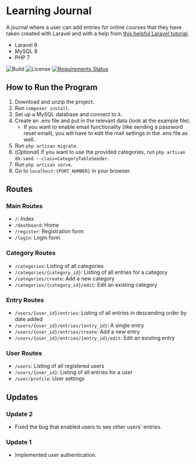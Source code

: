 # Learning Journal

A journal where a user can add entries for online courses that they have taken created with Laravel and with a help from
[this helpful Laravel tutorial](https://www.itsolutionstuff.com/post/laravel-8-crud-application-tutorial-for-beginnersexample.html).

* Laravel 8
* MySQL 8
* PHP 7

![Build](https://img.shields.io/github/workflow/status/josephyhu/learning-journal/Laravel)
![License](https://img.shields.io/github/license/josephyhu/learning-journal)
[![Requirements Status](https://requires.io/github/josephyhu/Learning-Journal/requirements.svg?branch=master)](https://requires.io/github/josephyhu/Learning-Journal/requirements/?branch=master)

## How to Run the Program
1. Download and unzip the project.
2. Run `composer install`.
3. Set up a MySQL database and connect to it.
4. Create an .env file and put in the relevant data (look at the example file).
    * If you want to enable email functionality (like sending a password reset email), you will have to edit the mail settings in the .env file as well.
5. Run `php artisan migrate`.
6. (*Optional*) If you want to use the provided categories, run `php artisan db:seed --class=CategoryTableSeeder`.
6. Run `php artisan serve`.
7. Go to `localhost:{PORT_NUMBER}` in your browser.

## Routes
### Main Routes
* `/`: Index
* `/dashboard`: Home
* `/register`: Registration form
* `/login`: Login form

### Category Routes
* `/categories`: Listing of all categories
* `/categories/{category_id}`: Listing of all entries for a category
* `/categories/create`: Add a new category
* `/categories/{category_id}/edit`: Edit an existing category

### Entry Routes
* `/users/{user_id}/entries`: Listing of all entries in descending order by date added
* `/users/{user_id}/entries/{entry_id}`: A single entry
* `/users/{user_id}/entries/create`: Add a new entry
* `/users/{user_id}/entries/{entry_id}/edit`: Edit an existing entry

### User Routes
* `/users`: Listing of all registered users
* `/users/{user_id}`: Listing of all entries for a user
* `/user/profile`: User settings

## Updates
### Update 2
* Fixed the bug that enabled users to see other users' entries.

### Update 1
* Implemented user authentication.
